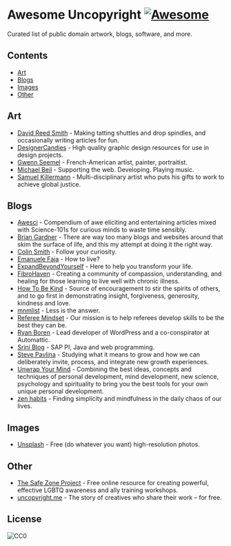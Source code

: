 # Awesome Uncopyright [![Awesome](https://cdn.rawgit.com/sindresorhus/awesome/d7305f38d29fed78fa85652e3a63e154dd8e8829/media/badge.svg)](https://github.com/sindresorhus/awesome)
Curated list of public domain artwork, blogs, software, and more.

## Contents
  - [Art](#art)
  - [Blogs](#blogs)
  - [Images](#images)
  - [Other](#other)

## Art
  - [David Reed Smith](http://www.davidreedsmith.com/UncopyrightNotice.htm) - Making tatting shuttles and drop spindles, and occasionally writing articles for fun.
  - [DesignerCandies](http://designercandies.net/uncopyright/) - High quality graphic design resources for use in design projects.
  - [Gwenn Seemel](http://www.gwennseemel.com/index.php/copyright/) - French-American artist, painter, portraitist.
  - [Michael Beil](http://michaelbeil.com/uncopyright) - Supporting the web. Developing. Playing music.
  - [Samuel Killermann](http://www.samuelkillermann.com/uncopyright/) - Multi-disciplinary artist who puts his gifts to work to achieve global justice.

## Blogs
  - [Awesci](http://awesci.com/uncopyright/) - Compendium of awe eliciting and entertaining articles mixed with Science-101s for curious minds to waste time sensibly.
  - [Brian Gardner](http://briangardner.com/uncopyright/) - There are way too many blogs and websites around that skim the surface of life, and this my attempt at doing it the right way.
  - [Colin Smith](http://colinsmith.net/uncopyright/) - Follow your curiosity.
  - [Emanuele Faja](http://emanuelefaja.com/uncopyright/) - How to live?
  - [ExpandBeyondYourself](http://www.expandbeyondyourself.com/uncopyright/) - Here to help you transform your life.
  - [FibroHaven](http://www.fibrohaven.com/uncopyright/) - Creating a community of compassion, understanding, and healing for those learning to live well with chronic illness.
  - [How To Be Kind](http://www.howtobekind.info/uncopyright/) - Source of encouragement to stir the spirits of others, and to go first in demonstrating insight, forgiveness, generosity, kindness and love.
  - [mnmlist](http://mnmlist.com/uncopyright/) - Less is the answer.
  - [Referee Mindset](http://refereemindset.com/uncopyright) - Our mission is to help referees develop skills to be the best they can be.
  - [Ryan Boren](https://boren.blog/uncopyright/) - Lead developer of WordPress and a co-conspirator at Automattic.
  - [Srini Blog](http://sriniblog.com/uncopyright/) - SAP PI, Java and web programming.
  - [Steve Pavlina](http://www.stevepavlina.com/uncopyright-notice/) - Studying what it means to grow and how we can deliberately invite, process, and integrate new growth experiences.
  - [Unwrap Your Mind](http://www.unwrapyourmind.com/about/uncopyright/) - Combining the best ideas, concepts and techniques of personal development, mind development, new science, psychology and spirituality to bring you the best tools for your own unique personal development.
  - [zen habits](https://zenhabits.net/uncopyright/) - Finding simplicity and mindfulness in the daily chaos of our lives.
  
## Images
  - [Unsplash](https://unsplash.com/license) - Free (do whatever you want) high-resolution photos.

## Other
  - [The Safe Zone Project](http://thesafezoneproject.com/about/uncopyright/) - Free online resource for creating powerful, effective LGBTQ awareness and ally training workshops.
  - [uncopyright.me](http://uncopyright.me/) - The story of creatives who share their work – for free.

## License
![CC0](http://mirrors.creativecommons.org/presskit/buttons/88x31/svg/cc-zero.svg)
